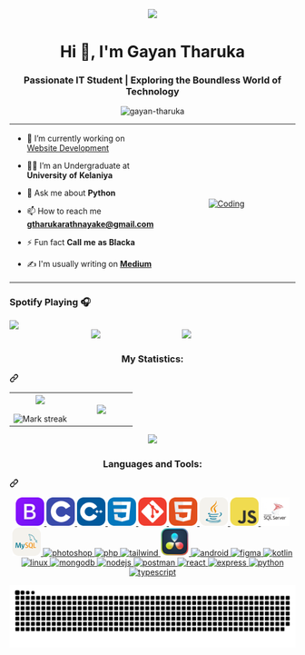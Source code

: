 

<p align="center">
  <img src="https://raw.githubusercontent.com/7oSkaaa/7oSkaaa/main/Images/about_me.gif" width= 115>
</p>

<h1 align="center">Hi 👋, I'm Gayan Tharuka</h1>
<h3 align="center">Passionate IT Student | Exploring the Boundless World of Technology</h3>

<p align="center"> <img src="https://komarev.com/ghpvc/?username=gayan-tharuka&label=Profile%20views&color=0e75b6&style=flat" alt="gayan-tharuka" /> </p>

<table align="center">
<tbody><tr border="none">
<td width="50%" align="left">
<ul dir="auto">
<li>
<p dir="auto">🔭 I’m currently working on <a href="https://hotzyfoods.com">Website Development</a></p>
</li>
<li>
<p dir="auto">🧑‍🎓 I’m an Undergraduate at <strong>University of Kelaniya</strong></p>
</li>
<li>
<p dir="auto">💬 Ask me about <strong>Python</strong></p>
</li>
<li>
<p dir="auto">📫 How to reach me <strong><a href="mailto:gtharukarathnayake@gmail.com">gtharukarathnayake@gmail.com</a></strong></p>
</li>
<li>
<p dir="auto">⚡ Fun fact <strong>Call me as Blacka</strong></p>
</li>
<li>
<p dir="auto">✍️ I'm usually writing on <strong><a href="https://medium.com/@gayantharuka95">Medium</a></strong></p>
</li>
</ul>
</td>
<td width="50%" align="center">
  <a target="_blank" rel="noopener noreferrer nofollow" href="https://repository-images.githubusercontent.com/588181932/e36ec678-7984-4cdd-8e4c-a3932772ff8e"><img align="center" alt="Coding" width="450" src="https://repository-images.githubusercontent.com/588181932/e36ec678-7984-4cdd-8e4c-a3932772ff8e" style="max-width: 100%;"></a>
  </td>
</tr>
</tbody></table>

### Spotify Playing 🎧

<div align="center">
  <img src="https://novatorem.bgstatic.vercel.app/api/spotify" width= 500 style="float: left;">
  <img src="https://camo.githubusercontent.com/d8db642d6930b478003c60e7896857d2f367caef1c90271dd919bc3021d5bfea/68747470733a2f2f6d656469612e67697068792e636f6d2f6d656469612f4a3542315938515a6e7a5858624c514942752f67697068792e676966" width= 200 style="float: right;">
</div>


<p  align="center"> <img src="https://user-images.githubusercontent.com/73097560/115834477-dbab4500-a447-11eb-908a-139a6edaec5c.gif"> 

<div class="markdown-heading" dir="auto"><h3 align="center" tabindex="-1" class="heading-element" dir="auto">My Statistics:</h3><a id="user-content-my-statistics" class="anchor" aria-label="Permalink: My Statistics:" href="#my-statistics"><svg class="octicon octicon-link" viewBox="0 0 16 16" version="1.1" width="16" height="16" aria-hidden="true"><path d="m7.775 3.275 1.25-1.25a3.5 3.5 0 1 1 4.95 4.95l-2.5 2.5a3.5 3.5 0 0 1-4.95 0 .751.751 0 0 1 .018-1.042.751.751 0 0 1 1.042-.018 1.998 1.998 0 0 0 2.83 0l2.5-2.5a2.002 2.002 0 0 0-2.83-2.83l-1.25 1.25a.751.751 0 0 1-1.042-.018.751.751 0 0 1-.018-1.042Zm-4.69 9.64a1.998 1.998 0 0 0 2.83 0l1.25-1.25a.751.751 0 0 1 1.042.018.751.751 0 0 1 .018 1.042l-1.25 1.25a3.5 3.5 0 1 1-4.95-4.95l2.5-2.5a3.5 3.5 0 0 1 4.95 0 .751.751 0 0 1-.018 1.042.751.751 0 0 1-1.042.018 1.998 1.998 0 0 0-2.83 0l-2.5 2.5a1.998 1.998 0 0 0 0 2.83Z"></path></svg></a></div>

  
<table border="0" align="center">
<tr border="0">
<td width="50%" align="center">
  
  <img  align="center"  src="https://github-readme-stats.vercel.app/api?username=gayan-tharuka&theme=cobalt&show_icons=true&count_private=true" >
  <br></br>
  <img  title="🔥 Get streak stats for your profile at git.io/streak-stats" alt="Mark streak" src="https://github-readme-streak-stats.herokuapp.com/?user=gayan-tharuka&theme=dark&hide_border=true" />
  
</td>

<td width="50%" align="center">

  <img  align="center"  src="https://github-readme-stats.anuraghazra1.vercel.app/api/top-langs/?username=gayan-tharuka&theme=dark&hide_border=true&no-bg=true&no-frame=true&langs_count=10"/>
  
  </td>
</tr>
</table>

<p  align="center">
<img src="https://user-images.githubusercontent.com/73097560/115834477-dbab4500-a447-11eb-908a-139a6edaec5c.gif"> 

<div class="markdown-heading" dir="auto"><h3 align="center" tabindex="-1" class="heading-element" dir="auto">Languages and Tools:</h3><a id="user-content-languages-and-tools" class="anchor" aria-label="Permalink: Languages and Tools:" href="#languages-and-tools"><svg class="octicon octicon-link" viewBox="0 0 16 16" version="1.1" width="16" height="16" aria-hidden="true"><path d="m7.775 3.275 1.25-1.25a3.5 3.5 0 1 1 4.95 4.95l-2.5 2.5a3.5 3.5 0 0 1-4.95 0 .751.751 0 0 1 .018-1.042.751.751 0 0 1 1.042-.018 1.998 1.998 0 0 0 2.83 0l2.5-2.5a2.002 2.002 0 0 0-2.83-2.83l-1.25 1.25a.751.751 0 0 1-1.042-.018.751.751 0 0 1-.018-1.042Zm-4.69 9.64a1.998 1.998 0 0 0 2.83 0l1.25-1.25a.751.751 0 0 1 1.042.018.751.751 0 0 1 .018 1.042l-1.25 1.25a3.5 3.5 0 1 1-4.95-4.95l2.5-2.5a3.5 3.5 0 0 1 4.95 0 .751.751 0 0 1-.018 1.042.751.751 0 0 1-1.042.018 1.998 1.998 0 0 0-2.83 0l-2.5 2.5a1.998 1.998 0 0 0 0 2.83Z"></path></svg></a></div>

<p align="center" dir="auto"> <a href="https://getbootstrap.com" rel="nofollow"> <img src="https://github.com/tandpfun/skill-icons/raw/main/icons/Bootstrap.svg" alt="bootstrap" width="50" height="50" style="max-width: 100%;"> </a> <a href="https://www.cprogramming.com/" rel="nofollow"> <img src="https://github.com/tandpfun/skill-icons/raw/main/icons/C.svg" alt="c" width="50" height="50" style="max-width: 100%;"> </a> <a href="https://www.w3schools.com/cpp/" rel="nofollow"> <img src="https://github.com/tandpfun/skill-icons/raw/main/icons/CPP.svg" alt="cplusplus" width="50" height="50" style="max-width: 100%;"> </a> <a href="https://www.w3schools.com/css/" rel="nofollow"> <img src="https://github.com/tandpfun/skill-icons/raw/main/icons/CSS.svg" alt="css3" width="50" height="50" style="max-width: 100%;"> </a> <a href="https://git-scm.com/" rel="nofollow"> <img src="https://github.com/tandpfun/skill-icons/raw/main/icons/Git.svg" alt="git" width="50" height="50" style="max-width: 100%;"> </a> <a href="https://www.w3.org/html/" rel="nofollow"> <img src="https://github.com/tandpfun/skill-icons/raw/main/icons/HTML.svg" alt="html5" width="50" height="50" style="max-width: 100%;"> </a> <a href="https://www.java.com" rel="nofollow"> <img src="https://github.com/tandpfun/skill-icons/raw/main/icons/Java-Light.svg" alt="java" width="50" height="50" style="max-width: 100%;"> </a> <a href="https://developer.mozilla.org/en-US/docs/Web/JavaScript" rel="nofollow"> <img src="https://github.com/tandpfun/skill-icons/raw/main/icons/JavaScript.svg" alt="javascript" width="50" height="50" style="max-width: 100%;"> </a> <a href="https://www.microsoft.com/en-us/sql-server" rel="nofollow"> <img src="https://github.com/Scar1109/skill-icons/raw/Scar1109/icons/microsoftSQL.svg" alt="mssql" width="50" height="50" style="max-width: 100%;"> </a> <a href="https://www.mysql.com/" rel="nofollow"> <img src="https://github.com/tandpfun/skill-icons/raw/main/icons/MySQL-Light.svg" alt="mysql" width="50" height="50" style="max-width: 100%;"> </a> <a href="https://www.photoshop.com/en" rel="nofollow"> <img src="https://github.com/Scar1109/skill-icons/raw/Scar1109/icons/Photoshop.svg" alt="photoshop" width="50" height="50" style="max-width: 100%;"> </a> <a href="https://www.php.net" rel="nofollow"> <img src="https://github.com/Scar1109/skill-icons/raw/Scar1109/icons/PHP-Light.svg" alt="php" width="50" height="50" style="max-width: 100%;"> </a> <a href="https://tailwindcss.com/" rel="nofollow"> <img src="https://github.com/Scar1109/skill-icons/raw/Scar1109/icons/TailwindCSS-Light.svg" alt="tailwind" width="50" height="50" style="max-width: 100%;"> </a> <a href="https://www.blackmagicdesign.com/products/davinciresolve" rel="nofollow"> <img src="https://github.com/Scar1109/skill-icons/raw/Scar1109/icons/DavinchiResolve.svg" alt="DavinchiResolve" width="50" height="50" style="max-width: 100%;"> </a> <a href="https://developer.android.com" rel="nofollow"> <img src="https://github.com/Scar1109/skill-icons/raw/main/icons/AndroidStudio-Light.svg" alt="android" width="50" height="50" style="max-width: 100%;"> </a> <a href="https://www.figma.com/" rel="nofollow"> <img src="https://github.com/Scar1109/skill-icons/raw/main/icons/Figma-Light.svg" alt="figma" width="50" height="50" style="max-width: 100%;"> </a> <a href="https://kotlinlang.org" rel="nofollow"> <img src="https://github.com/Scar1109/skill-icons/raw/main/icons/Kotlin-Light.svg" alt="kotlin" width="50" height="50" style="max-width: 100%;"> </a> <a href="https://www.linux.org/" rel="nofollow"> <img src="https://github.com/Scar1109/skill-icons/raw/main/icons/Linux-Light.svg" alt="linux" width="50" height="50" style="max-width: 100%;"> </a> <a href="https://www.mongodb.com/" rel="nofollow"> <img src="https://github.com/Scar1109/skill-icons/raw/main/icons/MongoDB.svg" alt="mongodb" width="50" height="50" style="max-width: 100%;"> </a> <a href="https://nodejs.org" rel="nofollow"> <img src="https://github.com/Scar1109/skill-icons/raw/main/icons/NodeJS-Light.svg" alt="nodejs" width="50" height="50" style="max-width: 100%;"> </a> <a href="https://postman.com" rel="nofollow"> <img src="https://github.com/Scar1109/skill-icons/raw/main/icons/Postman.svg" alt="postman" width="50" height="50" style="max-width: 100%;"> </a> <a href="https://reactjs.org/" rel="nofollow"> <img src="https://github.com/Scar1109/skill-icons/raw/main/icons/React-Light.svg" alt="react" width="50" height="50" style="max-width: 100%;"> </a> <a href="https://expressjs.com" rel="nofollow"> <img src="https://github.com/Scar1109/skill-icons/raw/main/icons/ExpressJS-Light.svg" alt="express" width="50" height="50" style="max-width: 100%;"> </a> <a href="https://www.python.org" rel="nofollow"> <img src="https://github.com/Scar1109/skill-icons/raw/main/icons/Python-Light.svg" alt="python" width="50" height="50" style="max-width: 100%;"> </a> <a href="https://www.typescriptlang.org/" rel="nofollow"> <img src="https://github.com/Scar1109/skill-icons/raw/main/icons/TypeScript.svg" alt="typescript" width="50" height="50" style="max-width: 100%;"> </a> </p>

<p align="center">
  <img src="https://github.com/DHANOLA/DHANOLA/raw/output/github-contribution-grid-snake.svg" alt="snake"></center>
</p>

